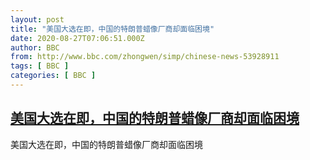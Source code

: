 ```yaml
---
layout: post
title: "美国大选在即，中国的特朗普蜡像厂商却面临困境"
date: 2020-08-27T07:06:51.000Z
author: BBC
from: http://www.bbc.com/zhongwen/simp/chinese-news-53928911
tags: [ BBC ]
categories: [ BBC ]
---
```

<!--1598512011000-->
[美国大选在即，中国的特朗普蜡像厂商却面临困境](http://www.bbc.com/zhongwen/simp/chinese-news-53928911)
------

<div>
美国大选在即，中国的特朗普蜡像厂商却面临困境
</div>
